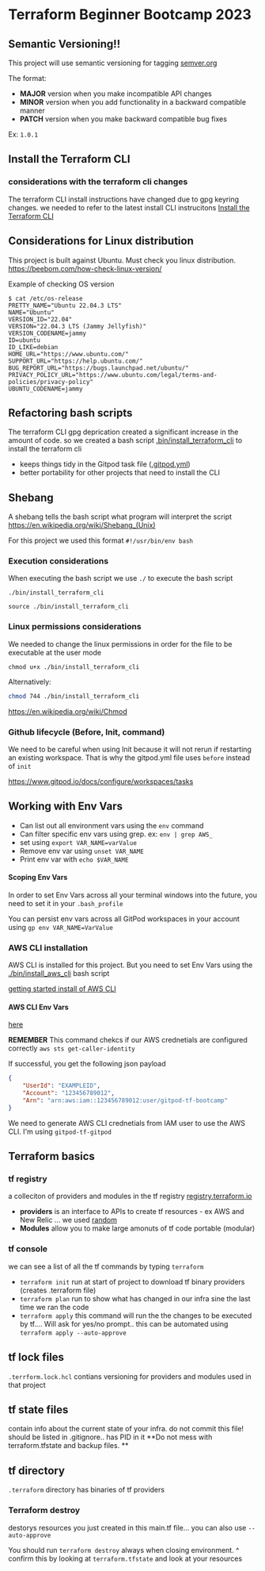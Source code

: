 # Terraform Beginner Bootcamp 2023

## Semantic Versioning!!

This project will use semantic versioning for tagging
[semver.org](https://semver.org/)


The format:
- **MAJOR** version when you make incompatible API changes
- **MINOR** version when you add functionality in a backward compatible manner
- **PATCH** version when you make backward compatible bug fixes

Ex: `1.0.1`

## Install the Terraform CLI

### considerations with the terraform cli changes
The terraform CLI install instructions have changed due to gpg keyring changes. we needed to refer to the latest install CLI instrucitons
[Install the Terraform CLI](https://developer.hashicorp.com/terraform/tutorials/aws-get-started/install-cli)

## Considerations for Linux distribution
This project is built against Ubuntu. Must check you linux distribution.
https://beebom.com/how-check-linux-version/

Example of checking OS version
```
$ cat /etc/os-release
PRETTY_NAME="Ubuntu 22.04.3 LTS"
NAME="Ubuntu"
VERSION_ID="22.04"
VERSION="22.04.3 LTS (Jammy Jellyfish)"
VERSION_CODENAME=jammy
ID=ubuntu
ID_LIKE=debian
HOME_URL="https://www.ubuntu.com/"
SUPPORT_URL="https://help.ubuntu.com/"
BUG_REPORT_URL="https://bugs.launchpad.net/ubuntu/"
PRIVACY_POLICY_URL="https://www.ubuntu.com/legal/terms-and-policies/privacy-policy"
UBUNTU_CODENAME=jammy
```

## Refactoring bash scripts
The terraform CLI gpg deprication created a significant increase in the amount of code. so we created a bash script [.bin/install_terraform_cli](./bin/install_terraform_cli) to install the terraform cli
- keeps things tidy in the Gitpod task file ([.gitpod.yml](.gitpod.yml))
- better portability for other projects that need to install the CLI


## Shebang
A shebang tells the bash script what program will interpret the script
https://en.wikipedia.org/wiki/Shebang_(Unix)

For this project we used this format `#!/usr/bin/env bash`

### Execution considerations 
When executing the bash script we use `./` to execute the bash script

`./bin/install_terraform_cli`

`source ./bin/install_terraform_cli`

### Linux permissions considerations

We needed to change the linux permissions in order for the file to be executable at the user mode

`chmod u+x ./bin/install_terraform_cli`

Alternatively:

```sh
chmod 744 ./bin/install_terraform_cli
```

https://en.wikipedia.org/wiki/Chmod

### Github lifecycle (Before, Init, command)

We need to be careful when using Init because it will not rerun if restarting an existing workspace. That is why the gitpod.yml file uses `before` instead of `init`

https://www.gitpod.io/docs/configure/workspaces/tasks

## Working with Env Vars
- Can list out all environment vars using the `env` command
- Can filter specific env vars using grep. ex: `env | grep AWS_`
- set using `export VAR_NAME=varValue`
- Remove env var using `unset VAR_NAME`
- Print env var with `echo $VAR_NAME`

#### Scoping Env Vars
In order to set Env Vars across all your terminal windows into the future, you need to set it in your `.bash_profile`

You can persist env vars across all GitPod workspaces in your account using `gp env VAR_NAME=VarValue`


### AWS CLI installation
AWS CLI is installed for this project. But you need to set Env Vars using the [./bin/install_aws_cli](./bin/install_aws_cli) bash script

[getting started install of AWS CLI](https://docs.aws.amazon.com/cli/latest/userguide/getting-started-install.html)

#### AWS CLI Env Vars
[here](https://docs.aws.amazon.com/cli/latest/userguide/cli-configure-envvars.html)

**REMEMBER** This command chekcs if our AWS crednetials are configured correctly `aws sts get-caller-identity`

If successful, you get the following json payload

```json
{
    "UserId": "EXAMPLEID",
    "Account": "123456789012",
    "Arn": "arn:aws:iam::123456789012:user/gitpod-tf-bootcamp"
}
```

We need to generate AWS CLI crednetials from IAM user to use the AWS CLI. I'm using `gitpod-tf-gitpod`

## Terraform basics

### tf registry
a colleciton of providers and modules in the tf registry [registry.terraform.io](https://registry.terraform.io/)

- **providers** is an interface to APIs to create tf resources - ex AWS and New Relic ... we used [random](https://registry.terraform.io/providers/hashicorp/random/latest/docs/resources/string)
- **Modules** allow you to make large amonuts of tf code portable (modular)

### tf console
we can see a list of all the tf commands by typing `terraform`

- `terraform init` run at start of project to download tf binary providers (creates .terraform file) 
- `terraform plan` run to show what has changed in our infra sine the last time we ran the code
- `terraform apply` this command will run the the changes to be executed by tf.... Will ask for yes/no prompt.. this can be automated using `terraform apply --auto-approve`

## tf lock files
`.terrform.lock.hcl` contians versioning for providers and modules used in that project

## tf state files
contain info about the current state of your infra. do not commit this file! should be listed in .gitignore.. has PID in it
**Do not mess with terraform.tfstate and backup files. **

## tf directory 
`.terraform` directory has binaries of tf providers

### Terraform destroy
destorys resources you just created in this main.tf file... you can also use `--auto-approve`

You should run `terraform destroy` always when closing environment. 
^ confirm this by looking at `terraform.tfstate` and look at your resources